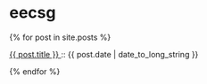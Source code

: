 # eecsg

  {% for post in site.posts %}
  <article>
    <p>
      <a href="{{ post.url }}">
        {{ post.title }}
      </a>
      :: <time datetime="{{ post.date | date: "%Y-%m-%d" }}">{{ post.date | date_to_long_string }}</time>
    </p>
  </article>
  {% endfor %}
